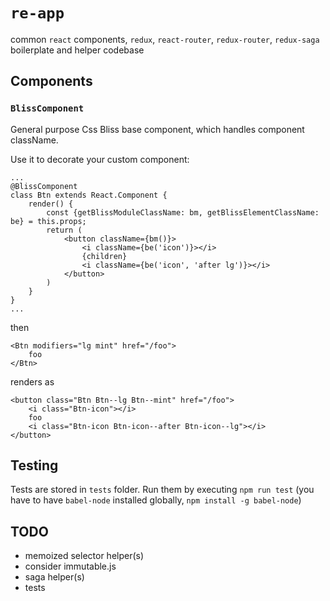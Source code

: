 # `re-app`

common `react` components, `redux`, `react-router`, `redux-router`, `redux-saga` boilerplate and helper codebase


## Components

### `BlissComponent`

General purpose Css Bliss base component, which handles component className.

Use it to decorate your custom component:

    ...
    @BlissComponent
    class Btn extends React.Component {
        render() {
            const {getBlissModuleClassName: bm, getBlissElementClassName: be} = this.props;
            return (
                <button className={bm()}>
                    <i className={be('icon')}></i>
                    {children}
                    <i className={be('icon', 'after lg')}></i>
                </button>
            )
        }
    }
    ...
    
then

    <Btn modifiers="lg mint" href="/foo">
        foo
    </Btn>
    
renders as
    
    <button class="Btn Btn--lg Btn--mint" href="/foo">
        <i class="Btn-icon"></i>
        foo
        <i class="Btn-icon Btn-icon--after Btn-icon--lg"></i>
    </button>

## Testing

Tests are stored in `tests` folder. Run them by executing `npm run test` (you have to have `babel-node` installed globally, `npm install -g babel-node`)

## TODO

- memoized selector helper(s)
- consider immutable.js
- saga helper(s)
- tests
